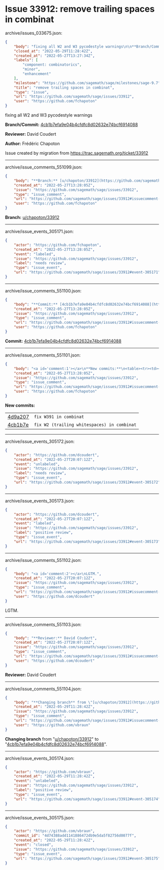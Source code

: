 # Issue 33912: remove trailing spaces in combinat

archive/issues_033675.json:
```json
{
    "body": "fixing all W2 and W3 pycodestyle warnings\n\n**Branch/Commit:** [4cb1b7efa9e04b4cfdfc8d02632e74bcf6914088](https://github.com/sagemath/sagetrac-mirror/commit/4cb1b7efa9e04b4cfdfc8d02632e74bcf6914088)\n\n**Reviewer:** David Coudert\n\n**Author:** Fr\u00e9d\u00e9ric Chapoton\n\nIssue created by migration from https://trac.sagemath.org/ticket/33912\n\n",
    "closed_at": "2022-05-29T11:28:42Z",
    "created_at": "2022-05-27T13:27:34Z",
    "labels": [
        "component: combinatorics",
        "minor",
        "enhancement"
    ],
    "milestone": "https://github.com/sagemath/sage/milestones/sage-9.7",
    "title": "remove trailing spaces in combinat",
    "type": "issue",
    "url": "https://github.com/sagemath/sage/issues/33912",
    "user": "https://github.com/fchapoton"
}
```
fixing all W2 and W3 pycodestyle warnings

**Branch/Commit:** [4cb1b7efa9e04b4cfdfc8d02632e74bcf6914088](https://github.com/sagemath/sagetrac-mirror/commit/4cb1b7efa9e04b4cfdfc8d02632e74bcf6914088)

**Reviewer:** David Coudert

**Author:** Frédéric Chapoton

Issue created by migration from https://trac.sagemath.org/ticket/33912





---

archive/issue_comments_551099.json:
```json
{
    "body": "**Branch:** [u/chapoton/33912](https://github.com/sagemath/sagetrac-mirror/tree/u/chapoton/33912)",
    "created_at": "2022-05-27T13:28:05Z",
    "issue": "https://github.com/sagemath/sage/issues/33912",
    "type": "issue_comment",
    "url": "https://github.com/sagemath/sage/issues/33912#issuecomment-551099",
    "user": "https://github.com/fchapoton"
}
```

**Branch:** [u/chapoton/33912](https://github.com/sagemath/sagetrac-mirror/tree/u/chapoton/33912)



---

archive/issue_events_305171.json:
```json
{
    "actor": "https://github.com/fchapoton",
    "created_at": "2022-05-27T13:28:05Z",
    "event": "labeled",
    "issue": "https://github.com/sagemath/sage/issues/33912",
    "label": "needs review",
    "type": "issue_event",
    "url": "https://github.com/sagemath/sage/issues/33912#event-305171"
}
```



---

archive/issue_comments_551100.json:
```json
{
    "body": "**Commit:** [4cb1b7efa9e04b4cfdfc8d02632e74bcf6914088](https://github.com/sagemath/sagetrac-mirror/commit/4cb1b7efa9e04b4cfdfc8d02632e74bcf6914088)",
    "created_at": "2022-05-27T13:28:05Z",
    "issue": "https://github.com/sagemath/sage/issues/33912",
    "type": "issue_comment",
    "url": "https://github.com/sagemath/sage/issues/33912#issuecomment-551100",
    "user": "https://github.com/fchapoton"
}
```

**Commit:** [4cb1b7efa9e04b4cfdfc8d02632e74bcf6914088](https://github.com/sagemath/sagetrac-mirror/commit/4cb1b7efa9e04b4cfdfc8d02632e74bcf6914088)



---

archive/issue_comments_551101.json:
```json
{
    "body": "<a id='comment:1'></a>\n**New commits:**\n<table><tr><td><a href=\"https://github.com/sagemath/sagetrac-mirror/commit/4d9a20785295fcf1730a99ea81a39e50ce2d4b73\">4d9a207</a></td><td><code>fix W391 in combinat</code></td></tr><tr><td><a href=\"https://github.com/sagemath/sagetrac-mirror/commit/4cb1b7efa9e04b4cfdfc8d02632e74bcf6914088\">4cb1b7e</a></td><td><code>fix W2 (trailing whitespaces) in combinat</code></td></tr></table>\n",
    "created_at": "2022-05-27T13:28:05Z",
    "issue": "https://github.com/sagemath/sage/issues/33912",
    "type": "issue_comment",
    "url": "https://github.com/sagemath/sage/issues/33912#issuecomment-551101",
    "user": "https://github.com/fchapoton"
}
```

<a id='comment:1'></a>
**New commits:**
<table><tr><td><a href="https://github.com/sagemath/sagetrac-mirror/commit/4d9a20785295fcf1730a99ea81a39e50ce2d4b73">4d9a207</a></td><td><code>fix W391 in combinat</code></td></tr><tr><td><a href="https://github.com/sagemath/sagetrac-mirror/commit/4cb1b7efa9e04b4cfdfc8d02632e74bcf6914088">4cb1b7e</a></td><td><code>fix W2 (trailing whitespaces) in combinat</code></td></tr></table>




---

archive/issue_events_305172.json:
```json
{
    "actor": "https://github.com/dcoudert",
    "created_at": "2022-05-27T20:07:12Z",
    "event": "unlabeled",
    "issue": "https://github.com/sagemath/sage/issues/33912",
    "label": "needs review",
    "type": "issue_event",
    "url": "https://github.com/sagemath/sage/issues/33912#event-305172"
}
```



---

archive/issue_events_305173.json:
```json
{
    "actor": "https://github.com/dcoudert",
    "created_at": "2022-05-27T20:07:12Z",
    "event": "labeled",
    "issue": "https://github.com/sagemath/sage/issues/33912",
    "label": "positive review",
    "type": "issue_event",
    "url": "https://github.com/sagemath/sage/issues/33912#event-305173"
}
```



---

archive/issue_comments_551102.json:
```json
{
    "body": "<a id='comment:2'></a>\nLGTM.",
    "created_at": "2022-05-27T20:07:12Z",
    "issue": "https://github.com/sagemath/sage/issues/33912",
    "type": "issue_comment",
    "url": "https://github.com/sagemath/sage/issues/33912#issuecomment-551102",
    "user": "https://github.com/dcoudert"
}
```

<a id='comment:2'></a>
LGTM.



---

archive/issue_comments_551103.json:
```json
{
    "body": "**Reviewer:** David Coudert",
    "created_at": "2022-05-27T20:07:12Z",
    "issue": "https://github.com/sagemath/sage/issues/33912",
    "type": "issue_comment",
    "url": "https://github.com/sagemath/sage/issues/33912#issuecomment-551103",
    "user": "https://github.com/dcoudert"
}
```

**Reviewer:** David Coudert



---

archive/issue_comments_551104.json:
```json
{
    "body": "**Changing branch** from \"[u/chapoton/33912](https://github.com/sagemath/sagetrac-mirror/tree/u/chapoton/33912)\" to \"[4cb1b7efa9e04b4cfdfc8d02632e74bcf6914088](https://github.com/sagemath/sagetrac-mirror/commit/4cb1b7efa9e04b4cfdfc8d02632e74bcf6914088)\".",
    "created_at": "2022-05-29T11:28:42Z",
    "issue": "https://github.com/sagemath/sage/issues/33912",
    "type": "issue_comment",
    "url": "https://github.com/sagemath/sage/issues/33912#issuecomment-551104",
    "user": "https://github.com/vbraun"
}
```

**Changing branch** from "[u/chapoton/33912](https://github.com/sagemath/sagetrac-mirror/tree/u/chapoton/33912)" to "[4cb1b7efa9e04b4cfdfc8d02632e74bcf6914088](https://github.com/sagemath/sagetrac-mirror/commit/4cb1b7efa9e04b4cfdfc8d02632e74bcf6914088)".



---

archive/issue_events_305174.json:
```json
{
    "actor": "https://github.com/vbraun",
    "created_at": "2022-05-29T11:28:42Z",
    "event": "unlabeled",
    "issue": "https://github.com/sagemath/sage/issues/33912",
    "label": "positive review",
    "type": "issue_event",
    "url": "https://github.com/sagemath/sage/issues/33912#event-305174"
}
```



---

archive/issue_events_305175.json:
```json
{
    "actor": "https://github.com/vbraun",
    "commit_id": "4d74388add1141886472db9e5da5f82756d0077f",
    "created_at": "2022-05-29T11:28:42Z",
    "event": "closed",
    "issue": "https://github.com/sagemath/sage/issues/33912",
    "type": "issue_event",
    "url": "https://github.com/sagemath/sage/issues/33912#event-305175"
}
```
